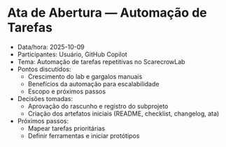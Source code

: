 # Ata de Abertura — Automação de Tarefas

- Data/hora: 2025-10-09
- Participantes: Usuário, GitHub Copilot
- Tema: Automação de tarefas repetitivas no ScarecrowLab
- Pontos discutidos:
  - Crescimento do lab e gargalos manuais
  - Benefícios da automação para escalabilidade
  - Escopo e próximos passos
- Decisões tomadas:
  - Aprovação do rascunho e registro do subprojeto
  - Criação dos artefatos iniciais (README, checklist, changelog, ata)
- Próximos passos:
  - Mapear tarefas prioritárias
  - Definir ferramentas e iniciar protótipos
